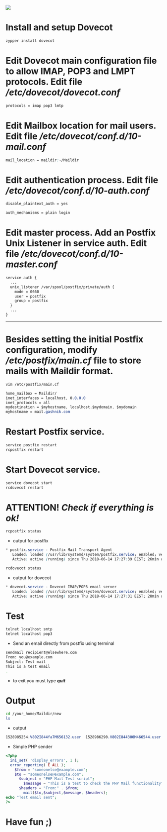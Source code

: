 ![](https://github.com/nu11secur1ty/Linux_Deployment_Administration_Hacks/blob/master/Postfix%20and%20Dovecot%20in%20openSUSE/troubleshooting-problems-with-postfix-dovecot-and-mysql.jpg)

# Install and setup Dovecot
```bash
zypper install dovecot
```
# Edit Dovecot main configuration file to allow IMAP, POP3 and LMPT protocols. Edit file ***/etc/dovecot/dovecot.conf***

```css
protocols = imap pop3 lmtp
```

# Edit Mailbox location for mail users. Edit file ***/etc/dovecot/conf.d/10-mail.conf***

```css
mail_location = maildir:~/Maildir
```

# Edit authentication process. Edit file ***/etc/dovecot/conf.d/10-auth.conf***

```css
disable_plaintext_auth = yes

auth_mechanisms = plain login
```

# Edit master process. Add an Postfix Unix Listener in service auth. Edit file ***/etc/dovecot/conf.d/10-master.conf***

```css
service auth {
  ...
  unix_listener /var/spool/postfix/private/auth {
    mode = 0660
    user = postfix
    group = postfix
  }
  ...
}
```

--------------------------------------------------------------------------------------------------------------

# Besides setting the initial Postfix configuration, modify ***/etc/postfix/main.cf*** file to store mails with Maildir format.

```bash
vim /etc/postfix/main.cf
```
```css
home_mailbox = Maildir/
inet_interfaces = localhost, 0.0.0.0
inet_protocols = all
mydestination = $myhostname, localhost.$mydomain, $mydomain
myhostname = mail.gashnik.com
```

# Restart Postfix service.

```bash
service postfix restart
rcpostfix restart
```

# Start Dovecot service.

```bash
service dovecot start
rcdovecot restart
```

# ATTENTION! ***Check if everything is ok!***

```bash
rcpostfix status
```
  - output for postfix
```css
* postfix.service - Postfix Mail Transport Agent
   Loaded: loaded (/usr/lib/systemd/system/postfix.service; enabled; vendor preset: enabled)
   Active: active (running) since Thu 2018-06-14 17:27:39 EEST; 26min ago
```
```bash
rcdovecot status
```
 - output for dovecot
```css
* dovecot.service - Dovecot IMAP/POP3 email server
   Loaded: loaded (/usr/lib/systemd/system/dovecot.service; enabled; vendor preset: disabled)
   Active: active (running) since Thu 2018-06-14 17:27:31 EEST; 28min ago
```

# Test

```bash 
telnet localhost smtp
telnet localhost pop3
```
- Send an email directly from postfix using terminal

```bash
sendmail recipient@elsewhere.com
From: you@example.com
Subject: Test mail
This is a test email
.
```
 - to exit you must type
 ***quit*** 
 
# Output 
```bash
cd /your_home/Maildir/new
ls
```
- output
```css
1528985254.V802I844fa7M656132.user  1528986290.V802I844300M466544.user
```
- Simple PHP sender

```php
<?php
  ini_set( 'display_errors', 1 );
  error_reporting( E_ALL );
    $from = "someonelse@example.com";
    $to = "someonelse@example.com";
      $subject = "PHP Mail Test script";
        $message = "This is a test to check the PHP Mail functionality";
      $headers = "From:" . $from;
        mail($to,$subject,$message, $headers);
echo "Test email sent";
?>
```
# Have fun ;)
